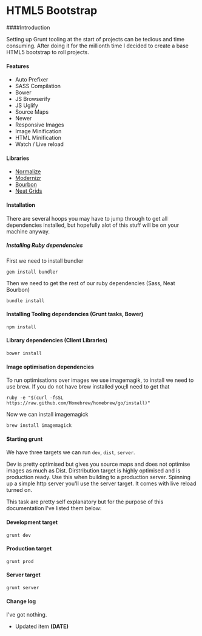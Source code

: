 # HTML5 Bootstrap

####Introduction

Setting up Grunt tooling at the start of projects can be tedious and time consuming. After doing it for the millionth time I decided to create a base HTML5 bootstrap to roll projects.


#### Features

* Auto Prefixer
* SASS Compilation
* Bower
* JS Browserify
* JS Uglify
* Source Maps
* Newer
* Responsive Images
* Image Minification
* HTML Minification
* Watch / Live reload

#### Libraries

* [Normalize](http://necolas.github.io/normalize.css/)
* [Modernizr](http://modernizr.com/)
* [Bourbon](http://bourbon.io/docs/)
* [Neat Grids](http://neat.bourbon.io)

#### Installation

There are several hoops you may have to jump through to get all dependencies installed, but hopefully alot of this stuff will be on your machine anyway.

##### Installing Ruby dependencies

First we need to install bundler

```
gem install bundler
```

Then we need to get the rest of our ruby dependencies (Sass, Neat Bourbon)

```
bundle install
```

#### Installing Tooling dependencies (Grunt tasks, Bower)

```
npm install
```

#### Library dependencies (Client Libraries)

```
bower install
```

#### Image optimisation dependencies

To run optimisations over images we use imagemagik, to install we need to use brew. If you do not have brew installed you;ll need to get that

```
ruby -e "$(curl -fsSL https://raw.github.com/Homebrew/homebrew/go/install)"
```

Now we can install imagemagick

```
brew install imagemagick
```

#### Starting grunt

We have three targets we can run ```dev```, ```dist```, ```server```.

Dev is pretty optimised but gives you source maps and does not optimise images as much as Dist. Dirstribution target is highly optimised and is production ready. Use this when building to a production server. Spinning up a simple http server you'll use the server target. It comes with live reload turned on.


This task are pretty self explanatory but for the purpose of this documentation I've listed them below:

#### Development target

```
grunt dev
```

#### Production target

```
grunt prod
```

#### Server target

```
grunt server
```


#### Change log

I've got nothing.

* Updated item **(DATE)**